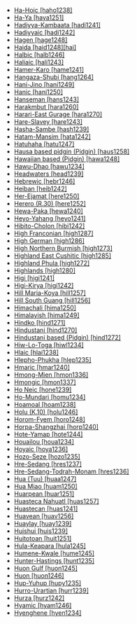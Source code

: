 - [Ha-Hoic [haho1238]](tree/sign1238/sign1237/csli1234/haho1238/haho1238.ini)
- [Ha-Ya [haya1251]](tree/sino1245/burm1265/lolo1265/lolo1267/hani1249/biso1244/hani1250/haya1251/haya1251.ini)
- [Hadiyya-Kambaata [hadi1241]](tree/afro1255/cush1243/east2699/high1285/sida1247/hadi1241/hadi1241.ini)
- [Hadiyyaic [hadi1242]](tree/afro1255/cush1243/east2699/high1285/sida1247/hadi1241/hadi1242/hadi1242.ini)
- [Hagen [hage1248]](tree/nucl1709/cent2120/hage1248/hage1248.ini)
- [Haida [haid1248][hai]](tree/haid1248/haid1248.ini)
- [Halbic [halb1246]](tree/indo1319/indo1320/indo1321/indo1323/halb1246/halb1246.ini)
- [Haliaic [hali1243]](tree/aust1307/nucl1752/mala1545/cent2237/east2712/ocea1241/west2818/meso1253/newi1242/stge1234/nort3225/neha1246/nucl1750/buka1262/hali1243/hali1243.ini)
- [Hamer-Karo [hame1241]](tree/sout2845/ahkk1235/hame1241/hame1241.ini)
- [Hangaza-Shubi [hang1264]](tree/atla1278/volt1241/benu1247/bant1294/sout3152/narr1281/east2731/nort3203/grea1289/west2842/kivu1239/rwan1241/hang1264/hang1264.ini)
- [Hani-Jino [hani1249]](tree/sino1245/burm1265/lolo1265/lolo1267/hani1249/hani1249.ini)
- [Hanic [hani1250]](tree/sino1245/burm1265/lolo1265/lolo1267/hani1249/biso1244/hani1250/hani1250.ini)
- [Hanseman [hans1243]](tree/nucl1709/mada1298/croi1234/mabu1247/hans1243/hans1243.ini)
- [Harakmbut [hara1260]](tree/hara1260/hara1260.ini)
- [Harari-East Gurage [hara1270]](tree/afro1255/semi1276/west2786/ethi1244/sout3078/tran1288/hara1270/hara1270.ini)
- [Hare-Slavey [hare1243]](tree/atha1245/atha1246/atha1247/nort2940/hare1243/hare1243.ini)
- [Hasha-Sambe [hash1239]](tree/atla1278/volt1241/benu1247/benu1248/alum1249/alum1250/hash1239/hash1239.ini)
- [Hatam-Mansim [hata1242]](tree/hata1242/hata1242.ini)
- [Hatuhaha [hatu1247]](tree/aust1307/nucl1752/mala1545/cent2237/cent2245/cent2254/east2466/nunu1252/piru1243/east2752/sole1243/sera1270/ulia1238/hatu1247/hatu1247.ini)
- [Hausa based pidgin (Pidgin) [haus1258]](tree/pidg1258/haus1258/haus1258.ini)
- [Hawaiian based (Pidgin) [hawa1248]](tree/pidg1258/hawa1248/hawa1248.ini)
- [Hawu-Dhao [hawu1234]](tree/aust1307/nucl1752/mala1545/cent2237/cent2245/flor1240/sumb1242/hawu1234/hawu1234.ini)
- [Headwaters [head1239]](tree/pano1259/pano1256/main1279/pano1257/head1239/head1239.ini)
- [Hebrewic [hebr1246]](tree/afro1255/semi1276/west2786/cent2236/nort3165/cana1267/hebr1246/hebr1246.ini)
- [Heiban [heib1242]](tree/heib1242/heib1242.ini)
- [Her-Ejamat [here1250]](tree/atla1278/nort3146/cent2230/bakk1238/nucl1345/fhjo1234/pfjo1234/here1250/here1250.ini)
- [Herero (R.30) [here1252]](tree/atla1278/volt1241/benu1247/bant1294/sout3152/narr1281/cent2260/njil1234/sout3233/kune1234/cimb1239/here1252/here1252.ini)
- [Hewa-Paka [hewa1240]](tree/sepi1257/sepi1258/west2576/hewa1240/hewa1240.ini)
- [Heyo-Yahang [heyo1241]](tree/nucl1708/nucl1590/heyo1241/heyo1241.ini)
- [Hibito-Cholon [hibi1242]](tree/hibi1242/hibi1242.ini)
- [High Franconian [high1287]](tree/indo1319/germ1287/nort3152/west2793/fran1268/high1287/high1287.ini)
- [High German [high1286]](tree/indo1319/germ1287/nort3152/west2793/high1286/high1286.ini)
- [High Northern Burmish [high1273]](tree/sino1245/burm1265/lolo1265/burm1266/nort2720/high1273/high1273.ini)
- [Highland East Cushitic [high1285]](tree/afro1255/cush1243/east2699/high1285/high1285.ini)
- [Highland Phula [high1272]](tree/sino1245/burm1265/lolo1265/lolo1267/nili1235/sout3212/high1272/high1272.ini)
- [Highlands [high1280]](tree/aust1307/nucl1752/mala1545/mala1536/nort3170/cham1327/cham1330/high1280/high1280.ini)
- [Higi [higi1241]](tree/afro1255/chad1250/bium1280/nort3156/higi1241/higi1241.ini)
- [Higi-Kirya [higi1242]](tree/afro1255/chad1250/bium1280/nort3156/higi1241/nkaf1238/higi1242/higi1242.ini)
- [Hill Maria-Koya [hill1257]](tree/drav1251/sout3133/sout3139/gond1265/sout3234/hill1257/hill1257.ini)
- [Hill South Guang [hill1256]](tree/atla1278/volt1241/kwav1236/nyoa1234/poto1254/tano1248/guan1278/sout2781/hill1256/hill1256.ini)
- [Himachali [hima1250]](tree/indo1319/indo1320/indo1321/indo1310/hima1250/hima1250.ini)
- [Himalayish [hima1249]](tree/sino1245/hima1249/hima1249.ini)
- [Hindko [hind1271]](tree/indo1319/indo1320/indo1321/indo1324/sind1278/lahn1241/hind1271/hind1271.ini)
- [Hindustani [hind1270]](tree/indo1319/indo1320/indo1321/indo1322/subc1234/west2812/hind1270/hind1270.ini)
- [Hindustani based (Pidgin) [hind1272]](tree/pidg1258/hind1272/hind1272.ini)
- [Hiw-Lo-Toga [hiwl1234]](tree/aust1307/nucl1752/mala1545/cent2237/east2712/ocea1241/nort3195/nort3205/torr1262/hiwl1234/hiwl1234.ini)
- [Hlaic [hlai1238]](tree/taik1256/hlai1238/hlai1238.ini)
- [Hlepho-Phukha [hlep1235]](tree/sino1245/burm1265/lolo1265/lolo1267/nili1235/sout3212/high1272/phow1235/hlep1235/hlep1235.ini)
- [Hmaric [hmar1240]](tree/sino1245/kuki1245/kuki1246/cent2005/mizo1244/hmar1240/hmar1240.ini)
- [Hmong-Mien [hmon1336]](tree/hmon1336/hmon1336.ini)
- [Hmongic [hmon1337]](tree/hmon1336/hmon1337/hmon1337.ini)
- [Ho Neic [hone1239]](tree/hmon1336/hmon1337/nucl1714/jion1235/hone1239/hone1239.ini)
- [Ho-Mundari [homu1234]](tree/aust1305/mund1335/nort3151/kher1245/mund1336/homu1234/homu1234.ini)
- [Hoamoal [hoam1238]](tree/aust1307/nucl1752/mala1545/cent2237/cent2245/cent2254/east2466/nunu1252/piru1243/west2843/hoam1238/hoam1238.ini)
- [Holu (K.10) [holu1246]](tree/atla1278/volt1241/benu1247/bant1294/sout3152/narr1281/cent2260/njil1234/nort3257/mbal1259/holu1246/holu1246.ini)
- [Horom-Fyem [horo1248]](tree/atla1278/volt1241/benu1247/benu1248/sout2800/horo1248/horo1248.ini)
- [Horpa-Shangzhai [horp1240]](tree/sino1245/burm1265/naqi1236/qian1263/rgya1241/horp1240/horp1240.ini)
- [Hote-Yamap [hote1244]](tree/aust1307/nucl1752/mala1545/cent2237/east2712/ocea1241/west2818/nort3206/huon1245/sout2878/hote1244/hote1244.ini)
- [Houailou [houa1234]](tree/aust1307/nucl1752/mala1545/cent2237/east2712/ocea1241/sout3173/newc1243/sout3189/houa1234/houa1234.ini)
- [Hoyaic [hoya1236]](tree/anim1240/inla1262/west2867/hoya1236/hoya1236.ini)
- [Hozo-Seze [hozo1235]](tree/maoo1243/west2445/hozo1235/hozo1235.ini)
- [Hre-Sedang [hres1237]](tree/aust1305/bahn1264/nort3150/hres1236/hres1237/hres1237.ini)
- [Hre-Sedang-Todrah-Monam [hres1236]](tree/aust1305/bahn1264/nort3150/hres1236/hres1236.ini)
- [Hua (Tuu) [huaa1247]](tree/tuuu1241/huaa1247/huaa1247.ini)
- [Hua Miao [huam1250]](tree/hmon1336/hmon1337/nucl1714/nucl1720/west2803/grea1295/chua1248/firs1234/huam1250/huam1250.ini)
- [Huarpean [huar1251]](tree/huar1251/huar1251.ini)
- [Huasteca Nahuatl [huas1257]](tree/utoa1244/sout3136/cora1261/azte1234/east2720/huas1257/huas1257.ini)
- [Huastecan [huas1241]](tree/maya1287/huas1241/huas1241.ini)
- [Huavean [huav1256]](tree/huav1256/huav1256.ini)
- [Huaylay [huay1239]](tree/quec1387/quec1386/cent2141/huay1239/huay1239.ini)
- [Huishui [huis1239]](tree/hmon1336/hmon1337/nucl1714/nucl1720/west2803/grea1295/huis1239/huis1239.ini)
- [Huitotoan [huit1251]](tree/huit1251/huit1251.ini)
- [Hula-Keapara [hula1245]](tree/aust1307/nucl1752/mala1545/cent2237/east2712/ocea1241/west2818/papu1253/peri1258/cent2070/sina1272/hula1245/hula1245.ini)
- [Humene-Kwale [hume1245]](tree/kwal1257/hume1245/hume1245.ini)
- [Hunter-Hastings [hunt1235]](tree/pama1250/sout3135/news1235/yuin1243/kuri1270/hunt1235/hunt1235.ini)
- [Huon Gulf [huon1245]](tree/aust1307/nucl1752/mala1545/cent2237/east2712/ocea1241/west2818/nort3206/huon1245/huon1245.ini)
- [Huon [huon1246]](tree/nucl1709/fini1244/huon1246/huon1246.ini)
- [Hup-Yuhup [hupy1235]](tree/nada1235/east2549/hupy1235/hupy1235.ini)
- [Hurro-Urartian [hurr1239]](tree/hurr1239/hurr1239.ini)
- [Hurza [hurz1242]](tree/afro1255/chad1250/bium1280/hurz1242/hurz1242.ini)
- [Hyamic [hyam1246]](tree/atla1278/volt1241/benu1247/benu1248/west2801/nort3184/hyam1246/hyam1246.ini)
- [Hyenghene [hyen1234]](tree/aust1307/nucl1752/mala1545/cent2237/east2712/ocea1241/sout3173/newc1243/nort3211/hyen1234/hyen1234.ini)
